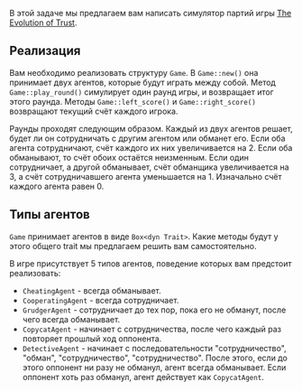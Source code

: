 В этой задаче мы предлагаем вам написать симулятор партий игры
[The Evolution of Trust](https://ncase.me/trust/).

## Реализация

Вам необходимо реализовать структуру `Game`. В `Game::new()` она принимает двух агентов,
которые будут играть между собой. Метод `Game::play_round()` симулирует один раунд игры,
и возвращает итог этого раунда. Методы `Game::left_score()` и `Game::right_score()`
возвращают текущий счёт каждого игрока.

Раунды проходят следующим образом. Каждый из двух агентов решает, будет ли он
сотрудничать с другим агентом или обманет его. Если оба агента сотрудничают, счёт каждого
их них увеличивается на 2. Если оба обманывают, то счёт обоих остаётся неизменным.
Если один сотрудничает, а другой обманывает, счёт обманщика увеличивается на 3,
а счёт сотрудничавшего агента уменьшается на 1. Изначально счёт каждого агента равен 0.

## Типы агентов

`Game` принимает агентов в виде `Box<dyn Trait>`. Какие методы будут у этого общего trait
мы предлагаем решить вам самостоятельно.

В игре присутствует 5 типов агентов, поведение которых вам предстоит реализовать:
* `CheatingAgent` - всегда обманывает.
* `CooperatingAgent` - всегда сотрудничает.
* `GrudgerAgent` - сотрудничает до тех пор, пока его не обманут, после чего всегда
обманывает.
* `CopycatAgent` - начинает с сотрудничества, после чего каждый раз повторяет прошлый
ход оппонента.
* `DetectiveAgent` - начинает с последовательности "сотрудничество", "обман",
"сотрудничество", "сотрудничество". После этого, если до этого оппонент ни разу не
обманул, агент всегда обманывает. Если оппонент хоть раз обманул, агент действует как
`CopycatAgent`.

